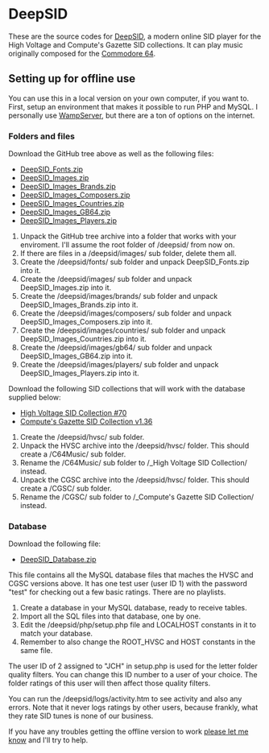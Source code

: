 # DeepSID

These are the source codes for [DeepSID](http://deepsid.chordian.net), a modern online SID player for the High Voltage and Compute's Gazette SID collections. It can play music originally composed for the [Commodore 64](https://en.wikipedia.org/wiki/Commodore_64).

## Setting up for offline use

You can use this in a local version on your own computer, if you want to. First, setup an environment that makes it possible to run PHP and MySQL. I personally use [WampServer](http://www.wampserver.com/en/), but there are a ton of options on the internet.

### Folders and files

Download the GitHub tree above as well as the following files:

* [DeepSID_Fonts.zip](https://chordian.net/files/deepsid/DeepSID_Fonts.zip)
* [DeepSID_Images.zip](https://chordian.net/files/deepsid/DeepSID_Images.zip)
* [DeepSID_Images_Brands.zip](https://chordian.net/files/deepsid/DeepSID_Images_Brands.zip)
* [DeepSID_Images_Composers.zip](https://chordian.net/files/deepsid/DeepSID_Images_Composers.zip)
* [DeepSID_Images_Countries.zip](https://chordian.net/files/deepsid/DeepSID_Images_Countries.zip)
* [DeepSID_Images_GB64.zip](https://chordian.net/files/deepsid/DeepSID_Images_GB64.zip)
* [DeepSID_Images_Players.zip](https://chordian.net/files/deepsid/DeepSID_Images_Players.zip)

1. Unpack the GitHub tree archive into a folder that works with your enviroment. I'll assume the root folder of /deepsid/ from now on.
2. If there are files in a /deepsid/images/ sub folder, delete them all.
3. Create the /deepsid/fonts/ sub folder and unpack DeepSID_Fonts.zip into it.
4. Create the /deepsid/images/ sub folder and unpack DeepSID_Images.zip into it.
5. Create the /deepsid/images/brands/ sub folder and unpack DeepSID_Images_Brands.zip into it.
6. Create the /deepsid/images/composers/ sub folder and unpack DeepSID_Images_Composers.zip into it.
7. Create the /deepsid/images/countries/ sub folder and unpack DeepSID_Images_Countries.zip into it.
8. Create the /deepsid/images/gb64/ sub folder and unpack DeepSID_Images_GB64.zip into it.
9. Create the /deepsid/images/players/ sub folder and unpack DeepSID_Images_Players.zip into it.

Download the following SID collections that will work with the database supplied below:

* [High Voltage SID Collection #70](http://www.prg.dtu.dk/HVSC/HVSC_70-all-of-them.7z)
* [Compute's Gazette SID Collection v1.36](http://www.c64music.co.uk/CGSC_v136.7z)

1. Create the /deepsid/hvsc/ sub folder.
2. Unpack the HVSC archive into the /deepsid/hvsc/ folder. This should create a /C64Music/ sub folder.
3. Rename the /C64Music/ sub folder to /_High Voltage SID Collection/ instead.
4. Unpack the CGSC archive into the /deepsid/hvsc/ folder. This should create a /CGSC/ sub folder.
5. Rename the /CGSC/ sub folder to /_Compute's Gazette SID Collection/ instead.

### Database

Download the following file:

* [DeepSID_Database.zip](https://chordian.net/files/deepsid/DeepSID_Database.zip)

This file contains all the MySQL database files that maches the HVSC and CGSC versions above. It has one test user (user ID 1) with the password "test" for checking out a few basic ratings. There are no playlists.

1. Create a database in your MySQL database, ready to receive tables.
2. Import all the SQL files into that database, one by one.
3. Edit the /deepsid/php/setup.php file and LOCALHOST constants in it to match your database.
4. Remember to also change the ROOT_HVSC and HOST constants in the same file.

The user ID of 2 assigned to "JCH" in setup.php is used for the letter folder quality filters. You can change this ID
number to a user of your choice. The folder ratings of this user will then affect those quality filters.

You can run the /deepsid/logs/activity.htm to see activity and also any errors. Note that it never logs ratings by other users, because frankly, what they rate SID tunes is none of our business.

If you have any troubles getting the offline version to work [please let me know](mailto:chordian@gmail.com) and I'll try to help.